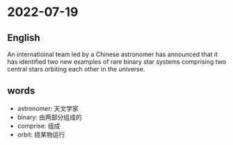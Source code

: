 # 2022-07-19


## English
An internatioinal team led by a Chinese
astronomer has announced that it has
identified two new examples of rare binary
star systems comprising two central stars
orbiting each other in the universe.

## words
* astronomer: 天文学家
* binary: 由两部分组成的
* comprise: 组成
* orbit: 绕某物运行
